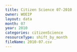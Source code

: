 ```yaml
---
title: Citizen Science 07-2010
owner: WOEIP
layout: data
month: 07
year: 2010
categories: citizenScience
resourceType: shift_by_month
fileName: 2010-07.csv
---
```

